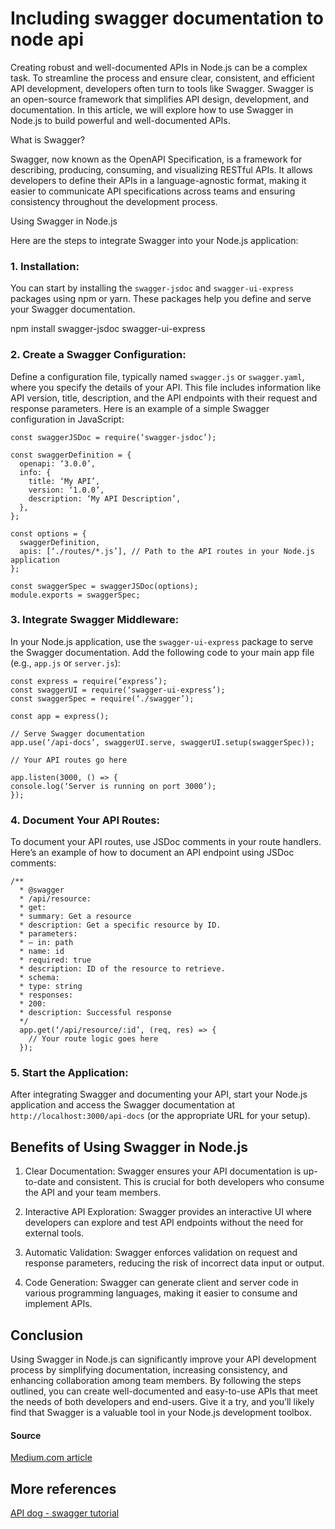 # Including swagger documentation to node api

Creating robust and well-documented APIs in Node.js can be a complex task. To streamline the process and ensure clear, consistent, and efficient API development, developers often turn to tools like Swagger. Swagger is an open-source framework that simplifies API design, development, and documentation. In this article, we will explore how to use Swagger in Node.js to build powerful and well-documented APIs.

What is Swagger?

Swagger, now known as the OpenAPI Specification, is a framework for describing, producing, consuming, and visualizing RESTful APIs. It allows developers to define their APIs in a language-agnostic format, making it easier to communicate API specifications across teams and ensuring consistency throughout the development process.

Using Swagger in Node.js

Here are the steps to integrate Swagger into your Node.js application:

### 1. Installation:

You can start by installing the `swagger-jsdoc` and `swagger-ui-express` packages using npm or yarn. These packages help you define and serve your Swagger documentation.

npm install swagger-jsdoc swagger-ui-express

### 2. Create a Swagger Configuration:

Define a configuration file, typically named `swagger.js` or `swagger.yaml`, where you specify the details of your API. This file includes information like API version, title, description, and the API endpoints with their request and response parameters. Here is an example of a simple Swagger configuration in JavaScript:

```
const swaggerJSDoc = require(‘swagger-jsdoc’);

const swaggerDefinition = {
  openapi: ‘3.0.0’,
  info: {
    title: ‘My API’,
    version: ‘1.0.0’,
    description: ‘My API Description’,
  },
};

const options = {
  swaggerDefinition,
  apis: [‘./routes/*.js’], // Path to the API routes in your Node.js application
};

const swaggerSpec = swaggerJSDoc(options);
module.exports = swaggerSpec;
```

### 3. Integrate Swagger Middleware:

In your Node.js application, use the `swagger-ui-express` package to serve the Swagger documentation. Add the following code to your main app file (e.g., `app.js` or `server.js`):

```
const express = require(‘express’);
const swaggerUI = require(‘swagger-ui-express’);
const swaggerSpec = require(‘./swagger’);

const app = express();

// Serve Swagger documentation
app.use(‘/api-docs’, swaggerUI.serve, swaggerUI.setup(swaggerSpec));

// Your API routes go here

app.listen(3000, () => {
console.log(‘Server is running on port 3000’);
});
```
### 4. Document Your API Routes:

To document your API routes, use JSDoc comments in your route handlers. Here’s an example of how to document an API endpoint using JSDoc comments:

```
/**
  * @swagger
  * /api/resource:
  * get:
  * summary: Get a resource
  * description: Get a specific resource by ID.
  * parameters:
  * — in: path
  * name: id
  * required: true
  * description: ID of the resource to retrieve.
  * schema:
  * type: string
  * responses:
  * 200:
  * description: Successful response
  */
  app.get(‘/api/resource/:id’, (req, res) => {
    // Your route logic goes here
  });
```

### 5. Start the Application:

After integrating Swagger and documenting your API, start your Node.js application and access the Swagger documentation at `http://localhost:3000/api-docs` (or the appropriate URL for your setup).

## Benefits of Using Swagger in Node.js

1. Clear Documentation: Swagger ensures your API documentation is up-to-date and consistent. This is crucial for both developers who consume the API and your team members.

2. Interactive API Exploration: Swagger provides an interactive UI where developers can explore and test API endpoints without the need for external tools.

3. Automatic Validation: Swagger enforces validation on request and response parameters, reducing the risk of incorrect data input or output.

4. Code Generation: Swagger can generate client and server code in various programming languages, making it easier to consume and implement APIs.

## Conclusion
Using Swagger in Node.js can significantly improve your API development process by simplifying documentation, increasing consistency, and enhancing collaboration among team members. By following the steps outlined, you can create well-documented and easy-to-use APIs that meet the needs of both developers and end-users. Give it a try, and you’ll likely find that Swagger is a valuable tool in your Node.js development toolbox.

#### Source
[Medium.com article](https://medium.com/@samuelnoye35/simplifying-api-development-in-node-js-with-swagger-a5021ac45742)

## More references
[API dog - swagger tutorial](https://apidog.com/blog/swagger-tutorial-api-documentation/?utm_source=google_dsa&utm_medium=g&utm_campaign=21808000940&utm_content=171912533914&utm_term=&gad_source=1&gclid=Cj0KCQjwvpy5BhDTARIsAHSilymsSB4LzGilG275U8S1pztGHTMQdrt9tCDZGZbkj1wilXFHdRWDenAaAlbvEALw_wcB)